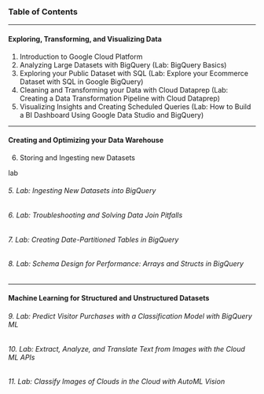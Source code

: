 ### Table of Contents
---
#### Exploring, Transforming, and Visualizing Data
1. Introduction to Google Cloud Platform 
2. Analyzing Large Datasets with BigQuery (Lab: BigQuery Basics)
3. Exploring your Public Dataset with SQL (Lab: Explore your Ecommerce Dataset with SQL in Google BigQuery)
4. Cleaning and Transforming your Data with Cloud Dataprep (Lab: Creating a Data Transformation Pipeline with Cloud Dataprep)
5. Visualizing Insights and Creating Scheduled Queries (Lab: How to Build a BI Dashboard Using Google Data Studio and BigQuery)
---
#### Creating and Optimizing your Data Warehouse
6. Storing and Ingesting new Datasets

lab
###### 5. Lab: Ingesting New Datasets into BigQuery
###### 6. Lab: Troubleshooting and Solving Data Join Pitfalls
###### 7. Lab: Creating Date-Partitioned Tables in BigQuery
###### 8. Lab: Schema Design for Performance: Arrays and Structs in BigQuery
---
#### Machine Learning for Structured and Unstructured Datasets
###### 9. Lab: Predict Visitor Purchases with a Classification Model with BigQuery ML
###### 10. Lab: Extract, Analyze, and Translate Text from Images with the Cloud ML APIs
###### 11. Lab: Classify Images of Clouds in the Cloud with AutoML Vision